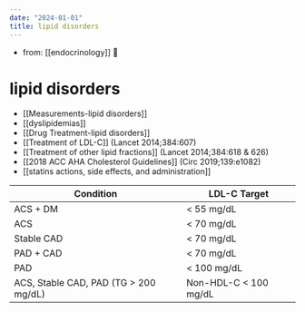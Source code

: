 ```yaml
---
date: "2024-01-01"
title: lipid disorders
---
```



- from: [[endocrinology]] 󰒖

# lipid disorders

- [[Measurements-lipid disorders]]
- [[dyslipidemias]]
- [[Drug Treatment-lipid disorders]]
- [[Treatment of LDL-C]] (Lancet 2014;384:607)
- [[Treatment of other lipid fractions]] (Lancet 2014;384:618 & 626)
- [[2018 ACC AHA Cholesterol Guidelines]] (Circ 2019;139:e1082)
- [[statins actions, side effects, and administration]]

| Condition                             | LDL-C Target          |
| ------------------------------------- | --------------------- |
| ACS + DM                              | < 55 mg/dL            |
| ACS                                   | < 70 mg/dL            |
| Stable CAD                            | < 70 mg/dL            |
| PAD + CAD                             | < 70 mg/dL            |
| PAD                                   | < 100 mg/dL           |
| ACS, Stable CAD, PAD (TG > 200 mg/dL) | Non-HDL-C < 100 mg/dL |
